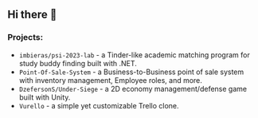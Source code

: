 ## Hi there 👋

### Projects:

 -  `imbieras/psi-2023-lab` - a Tinder-like academic matching program for study buddy finding built with .NET.
 -  `Point-Of-Sale-System` - a Business-to-Business point of sale system with inventory management, Employee roles, and more.
 -  `DzefersonS/Under-Siege` - a 2D economy management/defense game built with Unity.
 -  `Vurello` - a simple yet customizable Trello clone.

<!--
**Aleksandras-2021/Aleksandras-2021** is a ✨ _special_ ✨ repository because its `README.md` (this file) appears on your GitHub profile.

Here are some ideas to get you started:

- 🔭 I’m currently working on ...
- 🌱 I’m currently learning ...
- 👯 I’m looking to collaborate on ...
- 🤔 I’m looking for help with ...
- 💬 Ask me about ...
- 📫 How to reach me: ...
- 😄 Pronouns: ...
- ⚡ Fun fact: ...
-->
